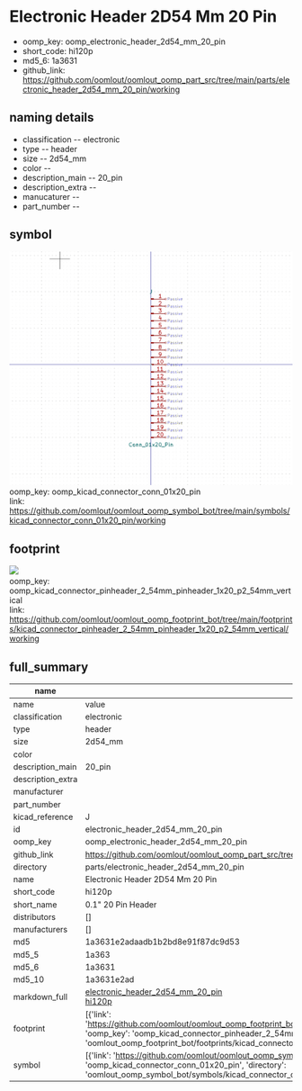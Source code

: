 # Electronic Header 2D54 Mm 20 Pin

  
* oomp_key: oomp_electronic_header_2d54_mm_20_pin 
* short_code: hi120p
* md5_6: 1a3631  
* github_link: https://github.com/oomlout/oomlout_oomp_part_src/tree/main/parts/electronic_header_2d54_mm_20_pin/working  
## naming details
* classification -- electronic
* type -- header
* size -- 2d54_mm
* color -- 
* description_main -- 20_pin
* description_extra -- 
* manucaturer -- 
* part_number -- 



## symbol

![](symbol/0/working/working_600.png)  
oomp_key: oomp_kicad_connector_conn_01x20_pin  
link: https://github.com/oomlout/oomlout_oomp_symbol_bot/tree/main/symbols/kicad_connector_conn_01x20_pin/working  

## footprint

![](footprint/0/working/working_600.png)  
oomp_key: oomp_kicad_connector_pinheader_2_54mm_pinheader_1x20_p2_54mm_vertical  
link: https://github.com/oomlout/oomlout_oomp_footprint_bot/tree/main/footprints/kicad_connector_pinheader_2_54mm_pinheader_1x20_p2_54mm_vertical/working  

## full_summary
| name | value | 
| --- | --- | 
| name | value | 
| classification | electronic | 
| type | header | 
| size | 2d54_mm | 
| color |  | 
| description_main | 20_pin | 
| description_extra |  | 
| manufacturer |  | 
| part_number |  | 
| kicad_reference | J | 
| id | electronic_header_2d54_mm_20_pin | 
| oomp_key | oomp_electronic_header_2d54_mm_20_pin | 
| github_link | https://github.com/oomlout/oomlout_oomp_part_src/tree/main/parts/electronic_header_2d54_mm_20_pin/working | 
| directory | parts/electronic_header_2d54_mm_20_pin | 
| name | Electronic Header 2D54 Mm 20 Pin | 
| short_code | hi120p | 
| short_name | 0.1" 20 Pin Header | 
| distributors | [] | 
| manufacturers | [] | 
| md5 | 1a3631e2adaadb1b2bd8e91f87dc9d53 | 
| md5_5 | 1a363 | 
| md5_6 | 1a3631 | 
| md5_10 | 1a3631e2ad | 
| markdown_full | [electronic_header_2d54_mm_20_pin](https://github.com/oomlout/oomlout_oomp_part_src/tree/main/parts/electronic_header_2d54_mm_20_pin/working)<br>[hi120p](https://github.com/oomlout/oomlout_oomp_part_src/tree/main/parts/electronic_header_2d54_mm_20_pin/working)<br> | 
| footprint | [{'link': 'https://github.com/oomlout/oomlout_oomp_footprint_bot/tree/main/foootprntss/kicad_connector_pinheader_2_54mm_pinheader_1x20_p2_54mm_vertical', 'oomp_key': 'oomp_kicad_connector_pinheader_2_54mm_pinheader_1x20_p2_54mm_vertical', 'directory': 'oomlout_oomp_footprint_bot/footprints/kicad_connector_pinheader_2_54mm_pinheader_1x20_p2_54mm_vertical//working/working.kicad_mod'}] | 
| symbol | [{'link': 'https://github.com/oomlout/oomlout_oomp_symbol_bot/tree/main/symbols/kicad_connector_conn_01x20_pin', 'oomp_key': 'oomp_kicad_connector_conn_01x20_pin', 'directory': 'oomlout_oomp_symbol_bot/symbols/kicad_connector_conn_01x20_pin//working/working.kicad_sym'}] | 
